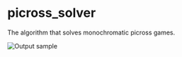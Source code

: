 # picross_solver
The algorithm that solves monochromatic picross games.

![Output sample](https://youtu.be/4GKPN80qtJY)